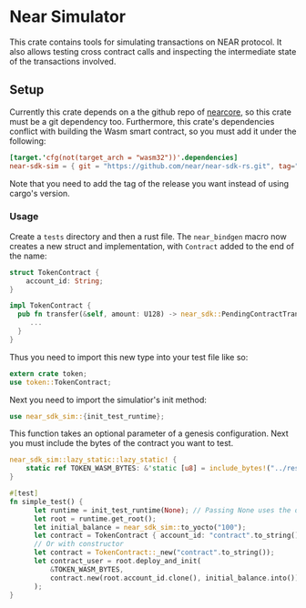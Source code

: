 # Near Simulator

This crate contains tools for simulating transactions on NEAR protocol.
It also allows testing cross contract calls and inspecting the intermediate state of the transactions
involved.

## Setup

Currently this crate depends on a the github repo of [nearcore](https://github.com/near/nearcore), so this crate must be a git dependency too.
Furthermore, this crate's dependencies conflict with building the Wasm smart contract, so you must add it under the following:

```toml
[target.'cfg(not(target_arch = "wasm32"))'.dependencies]
near-sdk-sim = { git = "https://github.com/near/near-sdk-rs.git", tag="2.0.0" }

```

Note that you need to add the tag of the release you want instead of using cargo's version.

### Usage

Create a `tests` directory and then a rust file. The `near_bindgen` macro now creates a new struct and implementation, with `Contract` added to the end of the name:

```rust
struct TokenContract {
    account_id: String;
}

impl TokenContract {
  pub fn transfer(&self, amount: U128) -> near_sdk::PendingContractTransaction{
     ...
  }
}
```

Thus you need to import this new type into your test file like so:

```rust
extern crate token;
use token::TokenContract;
```

Next you need to import the simulatior's init method:

```rust
use near_sdk_sim::{init_test_runtime};
```

This function takes an optional parameter of a genesis configuration. Next you must include the bytes of the contract you want to test.

```rust
near_sdk_sim::lazy_static::lazy_static! {
    static ref TOKEN_WASM_BYTES: &'static [u8] = include_bytes!("../res/token.wasm").as_ref();
}
```

```rust
#[test]
fn simple_test() {
      let runtime = init_test_runtime(None); // Passing None uses the default config
      let root = runtime.get_root();
      let initial_balance = near_sdk_sim::to_yocto("100");
      let contract = TokenContract { account_id: "contract".to_string() };
      // Or with constructor
      let contract = TokenContract::_new("contract".to_string());
      let contract_user = root.deploy_and_init(
          &TOKEN_WASM_BYTES,
          contract.new(root.account_id.clone(), initial_balance.into()),
      );
}
```

